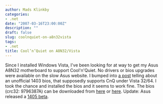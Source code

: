 ```yaml
---
author: Mads Klinkby
categories:
- .net
date: "2007-03-16T23:00:00Z"
description: ""
draft: false
slug: coolnquiet-on-a8n32vista
tags:
- .net
title: Cool’n’Quiet on A8N32/Vista
---
```



Since I installed Windows Vista, I've been looking for at way to get my Asus A8N32 motherboard to support Cool'n'Quiet. No drivers or bios upgrades were available on the slow Asus website. I bumped into [ a post](http://vip.asus.com/forum/view.aspx?id=20070228001432266&board_id=1&model=A8N32-SLI+Deluxe&page=1&SLanguage=en-us) telling about an unofficial 1403 bios, that supposedly supports CnQ under Vista 32/64. I took the chance and installed the bios and it seems to work fine. The bios (crc32: 9796387A) can be downloaded from [here](http://www.davidschofield.co.uk/asus1403.rom) or [here](http://hellscreem.org/A8N32-SLI%20DELUXE%20asus1403.zip). Update: Asus released a [ 1405 beta](http://dlsvr01.asus.com/pub/ASUS/mb/socket939/A8N32-SLI%20Deluxe/1405.zip).

